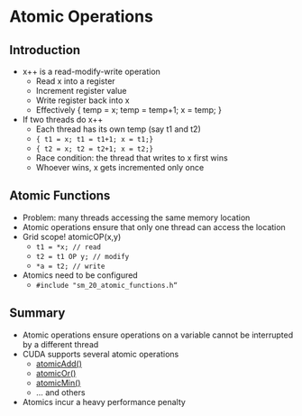 # Atomic Operations

## Introduction
* x++ is a read-modify-write operation
   * Read x into a register
   * Increment register value
   * Write register back into x
   * Effectively { temp = x; temp = temp+1; x = temp; }
* If two threads do x++
   * Each thread has its own temp (say t1 and t2)
   * `{ t1 = x; t1 = t1+1; x = t1;}`
   * `{ t2 = x; t2 = t2+1; x = t2;}`
   * Race condition: the thread that writes to x first wins
   * Whoever wins, x gets incremented only once

## Atomic Functions
* Problem: many threads accessing the same memory location
* Atomic operations ensure that only one thread can access the location
* Grid scope!
atomicOP(x,y)
   * `t1 = *x; // read`
   * `t2 = t1 OP y; // modify`
   * `*a = t2; // write`
* Atomics need to be configured
   * `#include "sm_20_atomic_functions.h“`

## Summary
* Atomic operations ensure operations on a variable cannot be interrupted by a different thread
* CUDA supports several atomic operations
   * [atomicAdd()](https://docs.nvidia.com/cuda/cuda-c-programming-guide/index.html#atomicadd)
   * [atomicOr()](https://docs.nvidia.com/cuda/cuda-c-programming-guide/index.html#atomicor)
   * [atomicMin()](https://docs.nvidia.com/cuda/cuda-c-programming-guide/index.html#atomicmin)
   * … and others
* Atomics incur a heavy performance penalty
